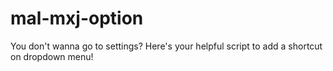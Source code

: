 # mal-mxj-option
You don't wanna go to settings? Here's your helpful script to add a shortcut on dropdown menu!
